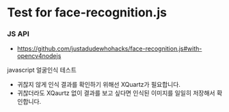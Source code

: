 # Test for face-recognition.js

### JS API
- https://github.com/justadudewhohacks/face-recognition.js#with-opencv4nodejs

javascript 얼굴인식 테스트
- 귀찮지 않게 인식 결과를 확인하기 위해선 XQuartz가 필요합니다.
- 귀찮더라도 XQaurtz 없이 결과를 보고 싶다면 인식된 이미지를 일일히 저장해서 확인합니다.